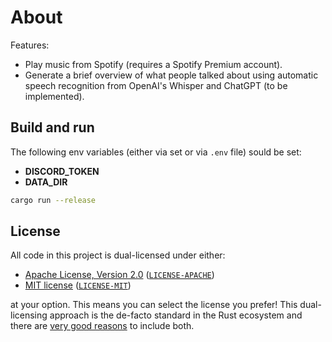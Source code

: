 # About

Features:

- Play music from Spotify (requires a Spotify Premium account).
- Generate a brief overview of what people talked about using automatic speech recognition from OpenAI's Whisper and ChatGPT (to be implemented).

## Build and run

The following env variables (either via set or via `.env` file) sould be set:

- **DISCORD_TOKEN**
- **DATA_DIR**

```sh
cargo run --release
```

## License

All code in this project is dual-licensed under either:

- [Apache License, Version 2.0](https://www.apache.org/licenses/LICENSE-2.0) ([`LICENSE-APACHE`](LICENSE-APACHE))
- [MIT license](https://opensource.org/licenses/MIT) ([`LICENSE-MIT`](LICENSE-MIT))

at your option.
This means you can select the license you prefer!
This dual-licensing approach is the de-facto standard in the Rust ecosystem and there are [very good reasons](https://github.com/bevyengine/bevy/issues/2373) to include both.
